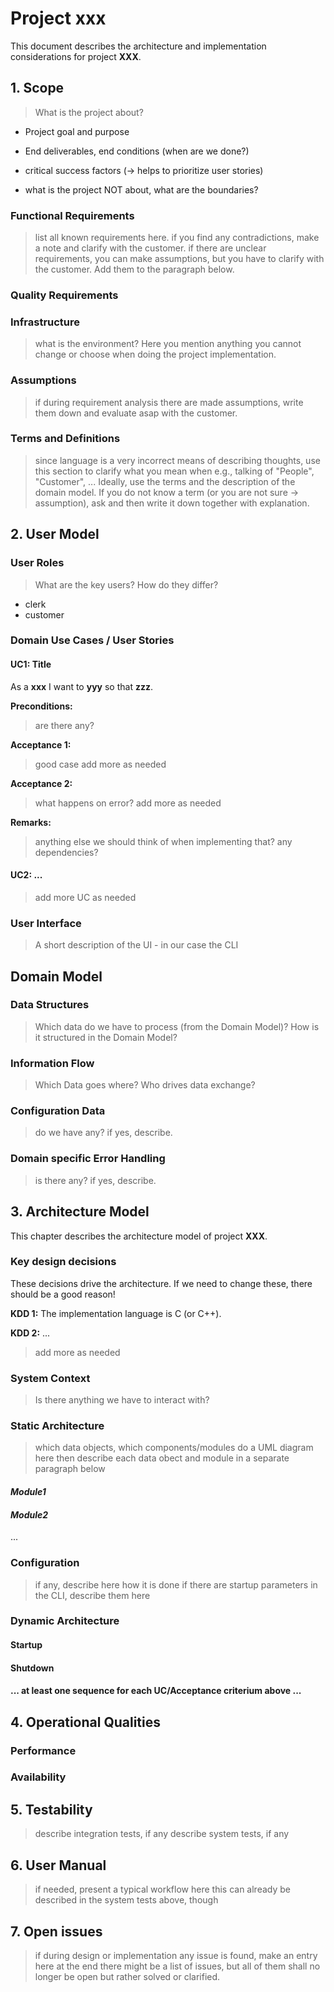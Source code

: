 # Project xxx

This document describes the architecture and implementation considerations for project __XXX__.

## 1. Scope

> What is the project about?

- Project goal and purpose
- End deliverables, end conditions (when are we done?)
- critical success factors (-> helps to prioritize user stories)

- what is the project NOT about, what are the boundaries?

### Functional Requirements

> list all known requirements here.
> if you find any contradictions, make a note and clarify with the customer.
> if there are unclear requirements, you can make assumptions, but you have to clarify with the customer. Add them to the paragraph below.

### Quality Requirements

### Infrastructure

> what is the environment? Here you mention anything you cannot change or choose when doing the project implementation.

### Assumptions

> if during requirement analysis there are made assumptions, write them down and evaluate asap with the customer.

### Terms and Definitions

> since language is a very incorrect means of describing thoughts, use this section to clarify what you mean when e.g., talking of "People", "Customer", ...
> Ideally, use the terms and the description of the domain model. If you do not know a term (or you are not sure -> assumption), ask and then write it down together with explanation.

## 2. User Model

### User Roles

> What are the key users? How do they differ?

- clerk
- customer

### Domain Use Cases / User Stories

#### UC1: Title

As a __xxx__ I want to __yyy__ so that __zzz__.

__Preconditions:__

> are there any?

__Acceptance 1:__

> good case
> add more as needed

__Acceptance 2:__

> what happens on error?
> add more as needed

__Remarks:__

> anything else we should think of when implementing that?
> any dependencies?

#### UC2: ...

> add more UC as needed


### User Interface

> A short description of the UI - in our case the CLI

## Domain Model

### Data Structures

> Which data do we have to process (from the Domain Model)? How is it structured in the Domain Model?

### Information Flow

> Which Data goes where? Who drives data exchange?

### Configuration Data

> do we have any? if yes, describe.

### Domain specific Error Handling

> is there any? if yes, describe.

## 3. Architecture Model
 
This chapter describes the architecture model of project __XXX__.

### Key design decisions

These decisions drive the architecture. If we need to change these, there should be a good reason!

__KDD 1:__ The implementation language is C (or C++).

__KDD 2:__ ...

> add more as needed

### System Context

> Is there anything we have to interact with?

### Static Architecture

> which data objects, which components/modules
> do a UML diagram here
> then describe each data obect and module in a separate paragraph below

#### _Module1_

#### _Module2_

...

### Configuration

> if any, describe here how it is done
> if there are startup parameters in the CLI, describe them here

### Dynamic Architecture

#### Startup

#### Shutdown

#### ... at least one sequence for each UC/Acceptance criterium above ...

## 4. Operational Qualities

### Performance

### Availability

## 5. Testability

> describe integration tests, if any
> describe system tests, if any

## 6. User Manual

> if needed, present a typical workflow here
> this can already be described in the system tests above, though

## 7. Open issues

> if during design or implementation any issue is found, make an entry here
> at the end there might be a list of issues, but all of them shall no longer be open but rather solved or clarified.